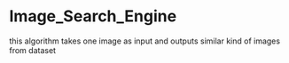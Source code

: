 # Image_Search_Engine
 this algorithm takes one image as input and outputs similar kind of images from dataset 
